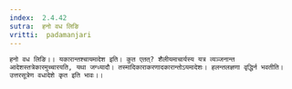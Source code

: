 ```yaml
---
index:  2.4.42
sutra:  हनो वध लिङि
vritti:  padamanjari
---
```


	हनो वध लिङि।। यकारान्तश्चायमादेश इति। कुत एतत्? शैलीयमाचार्यस्य यत्र व्यञ्जनान्त आदेशस्तत्रेकारमुच्चारयति, यथा जग्ध्यादौ। तस्मादिकाराकरणादकारान्तोऽयमादेशः। हलन्तलज्ञणा वृद्धिर्न भवतीति। उत्तरसूत्रेण वधादेशे कृत इति भावः।।
